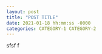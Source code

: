 ```yaml
---
layout: post
title: "POST TITLE"
date: 2021-01-18 hh:mm:ss -0000
categories: CATEGORY-1 CATEGORY-2
---
```


sfsf
f

